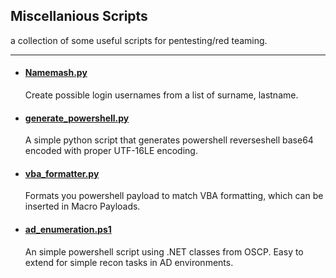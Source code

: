 ## Miscellanious Scripts

a collection of some useful scripts for pentesting/red teaming.

---

- #### [Namemash.py](https://github.com/l4rRyxz/scripts/blob/main/namemash.py)
	Create possible login usernames from a list of surname, lastname.

- #### [generate_powershell.py](https://github.com/l4rRyxz/scripts/blob/main/generate_powershell.py)
	A simple python script that generates powershell reverseshell base64 encoded with proper UTF-16LE encoding.

- #### [vba_formatter.py](https://github.com/l4rRyxz/scripts/blob/main/vba_formatter.py)
	Formats you powershell payload to match VBA formatting, which can be inserted in Macro Payloads.

- #### [ad_enumeration.ps1](https://github.com/l4rRyxz/scripts/blob/main/ad_enumeration.ps1)
	An simple powershell script using .NET classes from OSCP. Easy to extend for simple recon tasks in AD environments.

